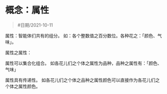 # 概念：属性

> #日期/2021-10-11

属性：智能体们共有的组分。
如：各个整数值之百分数位。各种花之：「颜色、气味」。

属性之属性：

属性可以集合化组合。
如各花儿们之个体之属性为品种，品种之属性有：「颜色、气味」

属性具有传递性。
如各花儿们之个体之品种之属性颜色可以直接作为各花儿们之个体之属性颜色。